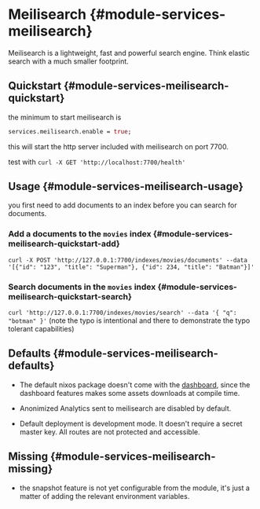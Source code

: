 # Meilisearch {#module-services-meilisearch}

Meilisearch is a lightweight, fast and powerful search engine. Think elastic search with a much smaller footprint.

## Quickstart {#module-services-meilisearch-quickstart}

the minimum to start meilisearch is

```nix
services.meilisearch.enable = true;
```

this will start the http server included with meilisearch on port 7700.

test with `curl -X GET 'http://localhost:7700/health'`

## Usage {#module-services-meilisearch-usage}

you first need to add documents to an index before you can search for documents.

### Add a documents to the `movies` index {#module-services-meilisearch-quickstart-add}

`curl -X POST 'http://127.0.0.1:7700/indexes/movies/documents' --data '[{"id": "123", "title": "Superman"}, {"id": 234, "title": "Batman"}]'`

### Search documents in the `movies` index {#module-services-meilisearch-quickstart-search}

`curl 'http://127.0.0.1:7700/indexes/movies/search' --data '{ "q": "botman" }'` (note the typo is intentional and there to demonstrate the typo tolerant capabilities)

## Defaults {#module-services-meilisearch-defaults}

- The default nixos package doesn't come with the [dashboard](https://docs.meilisearch.com/learn/getting_started/quick_start.html#search), since the dashboard features makes some assets downloads at compile time.

- Anonimized Analytics sent to meilisearch are disabled by default.

- Default deployment is development mode. It doesn't require a secret master key. All routes are not protected and accessible.

## Missing {#module-services-meilisearch-missing}

- the snapshot feature is not yet configurable from the module, it's just a matter of adding the relevant environment variables.
